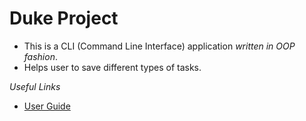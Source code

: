 # Duke Project
* This is a CLI (Command Line Interface) application *written in OOP fashion*.
* Helps user to save different types of tasks.

*Useful Links*

* [User Guide](https://liu-yifeng-1.github.io/ip/)


